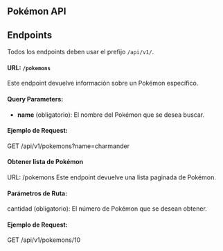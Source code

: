 ## Pokémon API

## Endpoints

Todos los endpoints deben usar el prefijo `/api/v1/`.

#### URL: `/pokemons`
Este endpoint devuelve información sobre un Pokémon específico.

#### Query Parameters:
- **name** (obligatorio): El nombre del Pokémon que se desea buscar.

#### Ejemplo de Request:

GET /api/v1/pokemons?name=charmander

#### Obtener lista de Pokémon
URL: /pokemons
Este endpoint devuelve una lista paginada de Pokémon.

#### Parámetros de Ruta:
cantidad (obligatorio): El número de Pokémon que se desean obtener.
#### Ejemplo de Request:

GET /api/v1/pokemons/10
